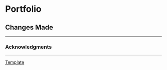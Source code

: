# Portfolio 


## Changes Made 
------------------



### Acknowledgments 
------------------------------
[Template](https://www.youtube.com/watch?v=AKNvTxWOdKw&ab_channel=Bedimcode)